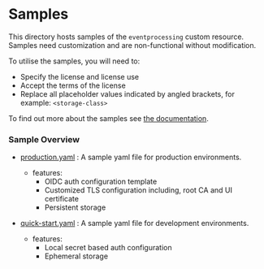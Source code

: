 # Samples

This directory hosts samples of the `eventprocessing` custom resource.  Samples need customization
and are non-functional without modification.

To utilise the samples, you will need to:

- Specify the license and license use
- Accept the terms of the license
- Replace all placeholder values indicated by angled brackets, for example: `<storage-class>`

To find out more about the samples see [the documentation](https://ibm.github.io/event-automation/ep/installing/planning/).

### Sample Overview
- [production.yaml](./production.yaml) : A sample yaml file for production environments.
  - features:
      - OIDC auth configuration template
      - Customized TLS configuration including, root CA and UI certificate
      - Persistent storage


- [quick-start.yaml](./quick-start.yaml) : A sample yaml file for development environments.
    - features:
        - Local secret based auth configuration
        - Ephemeral storage
